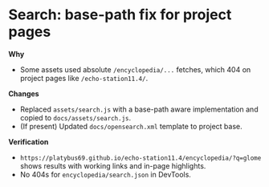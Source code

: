 # Search: base-path fix for project pages

**Why**
- Some assets used absolute `/encyclopedia/...` fetches, which 404 on project pages like `/echo-station11.4/`.

**Changes**
- Replaced `assets/search.js` with a base-path aware implementation and copied to `docs/assets/search.js`.
- (If present) Updated `docs/opensearch.xml` template to project base.

**Verification**
- `https://platybus69.github.io/echo-station11.4/encyclopedia/?q=glome` shows results with working links and in-page highlights.
- No 404s for `encyclopedia/search.json` in DevTools.
